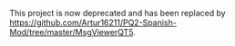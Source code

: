 This project is now deprecated and has been replaced by https://github.com/Artur16211/PQ2-Spanish-Mod/tree/master/MsgViewerQT5.
